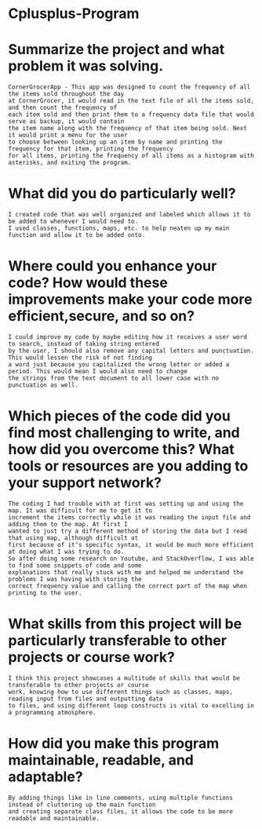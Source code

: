 # Cplusplus-Program

# Summarize the project and what problem it was solving.
    CornerGrocerApp - This app was designed to count the frequency of all the items sold throughout the day 
    at CornerGrocer, it would read in the text file of all the items sold, and then count the frequency of 
    each item sold and then print them to a frequency data file that would serve as backup, it would contain 
    the item name along with the frequency of that item being sold. Next it would print a menu for the user 
    to choose between looking up an item by name and printing the frequency for that item, printing the frequency 
    for all items, printing the frequency of all items as a histogram with asterisks, and exiting the program.
  
# What did you do particularly well?
    I created code that was well organized and labeled which allows it to be added to whenever I would need to. 
    I used classes, functions, maps, etc. to help neaten up my main function and allow it to be added onto.

# Where could you enhance your code? How would these improvements make your code more efficient,secure, and so on?
    I could improve my code by maybe editing how it receives a user word to search, instead of taking string entered 
    by the user, I should also remove any capital letters and punctuation. This would lessen the risk of not finding 
    a word just because you capitalized the wrong letter or added a period. This would mean I would also need to change 
    the strings from the text document to all lower case with no punctuation as well.

# Which pieces of the code did you find most challenging to write, and how did you overcome this? What tools or resources are you adding to your support network?
    The coding I had trouble with at first was setting up and using the map. It was difficult for me to get it to 
    increment the items correctly while it was reading the input file and adding them to the map. At first I 
    wanted to just try a different method of storing the data but I read that using map, although difficult at 
    first because of it’s specific syntax, it would be much more efficient at doing what I was trying to do. 
    So after doing some research on Youtube, and StackOverflow, I was able to find some snippets of code and some 
    explanations that really stuck with me and helped me understand the problems I was having with storing the 
    correct frequency value and calling the correct part of the map when printing to the user.

# What skills from this project will be particularly transferable to other projects or course work?
    I think this project showcases a multitude of skills that would be transferable to other projects or course 
    work, knowing how to use different things such as classes, maps, reading input from files and outputting data 
    to files, and using different loop constructs is vital to excelling in a programming atmosphere.
    
# How did you make this program maintainable, readable, and adaptable?
    By adding things like in line comments, using multiple functions instead of cluttering up the main function 
    and creating separate class files, it allows the code to be more readable and maintainable.
